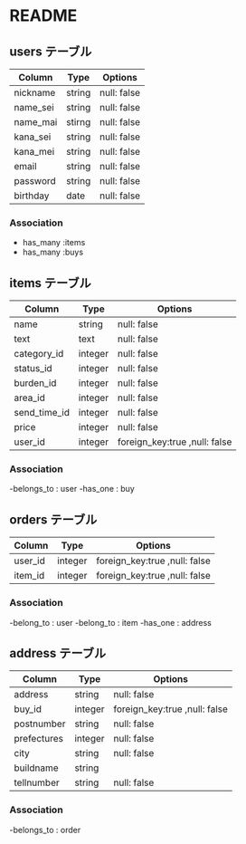 # README

## users テーブル

| Column    | Type     | Options     |
| --------  | -------- | ----------- |
| nickname  | string   | null: false |
| name_sei  | string   | null: false |
| name_mai  | stirng   | null: false |
| kana_sei  | string   | null: false |
| kana_mei  | string   | null: false |
| email     | string   | null: false |
| password  | string   | null: false |
| birthday  | date     | null: false |



 ### Association
 - has_many :items
 - has_many :buys

## items テーブル

| Column       | Type      | Options     | 
| --------     | --------- | ----------- |
| name         |  string    | null: false |
| text         | text      | null: false |
| category_id  | integer   | null: false |
| status_id    | integer   | null: false |
| burden_id    | integer   | null: false |
| area_id      | integer   | null: false |
| send_time_id | integer   | null: false |
| price        | integer   | null: false |
| user_id      | integer   | foreign_key:true ,null: false|


### Association
-belongs_to : user
-has_one : buy

## orders テーブル

| Column   | Type        | Options          |
| -------- | ----------  | -----------      |
| user_id  | integer     | foreign_key:true ,null: false |
| item_id  | integer     | foreign_key:true ,null: false |

### Association
-belong_to : user
-belong_to : item
-has_one : address

## address テーブル

| Column      | Type       | Options     | 
| ----------- | ---------- | ----------- |
| address     | string     | null: false |
| buy_id      | integer    | foreign_key:true ,null: false|
| postnumber  | string     | null: false |
| prefectures | integer    | null: false |
| city        | string     | null: false |
| buildname   | string     |             |
| tellnumber  | string     | null: false | 




### Association
 -belongs_to : order
